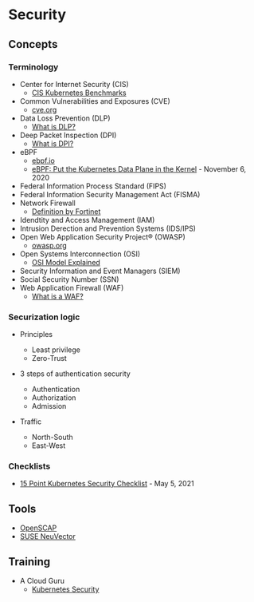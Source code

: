 # Security

## Concepts

### Terminology

* Center for Internet Security (CIS)
  * [CIS Kubernetes Benchmarks](https://www.cisecurity.org/benchmark/kubernetes)
* Common Vulnerabilities and Exposures (CVE)
  * [cve.org](https://www.cve.org/)
* Data Loss Prevention (DLP)
  * [What is DLP?](https://www.imperva.com/learn/data-security/data-loss-prevention-dlp/)
* Deep Packet Inspection (DPI)
  * [What is DPI?](https://www.fortinet.com/resources/cyberglossary/dpi-deep-packet-inspection)
* eBPF
  * [ebpf.io](https://ebpf.io/)
  * [eBPF: Put the Kubernetes Data Plane in the Kernel](https://thenewstack.io/ebpf-put-the-kubernetes-data-plane-in-the-kernel/) - November 6, 2020
* Federal Information Process Standard (FIPS)
* Federal Information Security Management Act (FISMA)
* Network Firewall
  * [Definition by Fortinet](https://www.fortinet.com/resources/cyberglossary/firewall)
* Idendtity and Access Management (IAM)
* Intrusion Derection and Prevention Systems (IDS/IPS)
* Open Web Application Security Project® (OWASP)
  * [owasp.org](https://owasp.org/)
* Open Systems Interconnection (OSI)
  * [OSI Model Explained](https://www.youtube.com/watch?v=LANW3m7UgWs&t=13s)
* Security Information and Event Managers (SIEM)
* Social Security Number (SSN)
* Web Application Firewall (WAF)
  * [What is a WAF?](https://www.cloudflare.com/learning/ddos/glossary/web-application-firewall-waf/)

### Securization logic

* Principles
  * Least privilege
  * Zero-Trust

* 3 steps of authentication security
  * Authentication
  * Authorization
  * Admission

* Traffic
  * North-South
  * East-West

### Checklists

* [15 Point Kubernetes Security Checklist](https://containerjournal.com/editorial-calendar/rsa/15-point-kubernetes-security-checklist/) - May 5, 2021

## Tools

* [OpenSCAP](https://www.open-scap.org/)
* [SUSE NeuVector](neuvector.md)

## Training

* A Cloud Guru
  * [Kubernetes Security](https://learn.acloud.guru/course/7d2c29e7-cdb2-4f44-8744-06332f47040e/dashboard)
